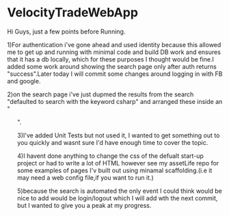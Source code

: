 # VelocityTradeWebApp

Hi Guys, just a few points before Running.

1)For authentication i've gone ahead and used identity because this allowed me to get up and running with minimal code and build DB work and ensures that
  it has a db locally, which for these purposes I thought would be fine.I added some work around showing the search page only after 
  auth returns "success".Later today I will commit some changes around logging in with FB and google.
  
2)on the search page i've just dupmed the results from the search "defaulted to search with the keyword csharp" 
  and arranged these inside an "<ul>".
  
3)I've added Unit Tests but not used it, I wanted to get something out to you quickly and wasnt sure I'd have
  enough time to cover the topic.

4)I havent done anything to change the css of the defualt start-up project or had to write a lot of HTML however see my assetLife repo
  for some examples of pages I'v built out using minamal scaffolding.(i.e it may need a web config file,if you want to run it.)

5)because the search is automated the only event I could think would be nice to add would be login/logout which I will add wth the next   commit, but I wanted to give you a peak at my progress.  
